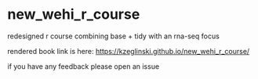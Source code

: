 # new_wehi_r_course
redesigned r course combining base + tidy with an rna-seq focus

rendered book link is here: https://kzeglinski.github.io/new_wehi_r_course/

if you have any feedback please open an issue